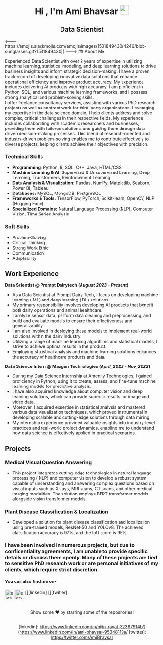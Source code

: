 

<h1 align="center">Hi , I'm Ami Bhavsar <img src="https://slackmojis.com/emojis/7500-partyparrot/download" width="30"/> </h1>
<h2 align="center"> Data Scientist </h2>
<---
  https://emojis.slackmojis.com/emojis/images/1531849430/4246/blob-sunglasses.gif?1531849430](
--->
## About Me

Experienced Data Scientist with over 2 years of expertise in utilizing machine learning, statistical modeling, and deep learning solutions to drive business insights and inform strategic decision-making. I have a proven track record of developing innovative data solutions that enhance operational efficiency and improve product accuracy. My experience includes delivering AI products with high accuracy. I am proficient in Python, SQL, and various machine learning frameworks, and I possess strong analytical and problem-solving skills.
<br>
I offer freelance consultancy services, assisting with various PhD research projects as well as contract work for third-party organizations. Leveraging my expertise in the data science domain, I help clients address and solve complex, critical challenges in their respective fields. My experience includes collaborating with academic researchers and businesses, providing them with tailored solutions, and guiding them through data-driven decision-making processes. This blend of research-oriented and industry-driven problem-solving enables me to contribute effectively to diverse projects, helping clients achieve their objectives with precision.


### Technical Skills

* **Programming:** Python, R, SQL, C++, Java, HTML/CSS
* **Machine Learning & AI:** Supervised & Unsupervised Learning, Deep Learning, Transformers, Reinforcement Learning
* **Data Analysis & Visualization:** Pandas, NumPy, Matplotlib, Seaborn, Power BI, Tableau
* **Databases:** MySQL, MongoDB, PostgreSQL
* **Frameworks & Tools:** TensorFlow, PyTorch, Scikit-learn, OpenCV, NLP (Hugging Face)
* **Specialized Domains:** Natural Language Processing (NLP), Computer Vision, Time Series Analysis
  

### Soft Skills

* Problem-Solving
* Critical Thinking
* Strong Work Ethic
* Communication
* Adaptability

## Work Experience
**Data Scientist @ Prompt Dairytech (_August 2023 - Present_)**
- As a Data Scientist at Prompt Dairy Tech, I focus on developing machine learning ( ML) and deep learning ( DL) solutions.
- My primary responsibility involves developing AI products that benefit both dairy operations and animal healthcare.
- I analyze sensor data, perform data cleaning and preprocessing, and build and evaluate models to ensure their effectiveness and generalizability.
- I am also involved in deploying these models to implement real-world solutions within the dairy industry.
- Utilizing a range of machine learning algorithms and statistical models, I strive to achieve optimal results in the product.
- Employing statistical analysis and machine learning solutions enhances the accuracy of healthcare products and data.

**Data Science Intern @ Maxgen Technologies (_April_2022 - Nov_2022_)**
- During my Data Science Internship at Amenity Technologies, I gained proficiency in Python, using it to create, assess, and fine-tune machine learning models for predictive analysis.
- I have also acquired knowledge about computer vision and deep learning solutions, which can provide superior results for image and video data.
- Moreover, I acquired expertise in statistical analysis and mastered various data visualization techniques, which proved instrumental in developing scalable and cutting-edge solutions through data mining.
- My internship experience provided valuable insights into industry-level practices and real-world project dynamics, enabling me to understand how data science is effectively applied in practical scenarios.
 	
## Projects
### Medical Visual Question Answering
- This project integrates cutting-edge technologies in natural language processing ( NLP) and computer vision to develop a robust system capable of understanding and answering complex questions based on visual inputs such as X-rays, MRI scans, CT
  scans, and other medical imaging modalities. The solution employs BERT transformer models alongside vision transformer models.

### Plant Disease Classification & Localization
- Developed a solution for plant disease classification and localization using pre-trained models, ResNet-50 and YOLOv8. The achieved classification accuracy is 97%, and the IoU score is 95%.

### I have been involved in numerous projects, but due to confidentiality agreements, I am unable to provide specific details or discuss them openly. Many of these projects are tied to sensitive PhD research work or are personal initiatives of my clients, which require strict discretion.

#### You can also find me on- 

[<img align="left" alt="entbappy | LinkedIn" width="30px" src="https://img.icons8.com/color/48/000000/linkedin.png" />][linkedin]
[<img align="left" alt="entbappy | Twitter" width="30px" src="https://img.icons8.com/fluent/48/000000/twitter.png" />][twitter]

<br>
<br>

<div align=center>
Show some ❤️ by starring some of the repositories!

<br>
<br>

[linkedin]: https://www.linkedin.com/in/nitin-ravat-32367914b/](https://www.linkedin.com/in/ami-bhavsar-95348119a/
[twitter]: https://twitter.com/AmiBhavsar


